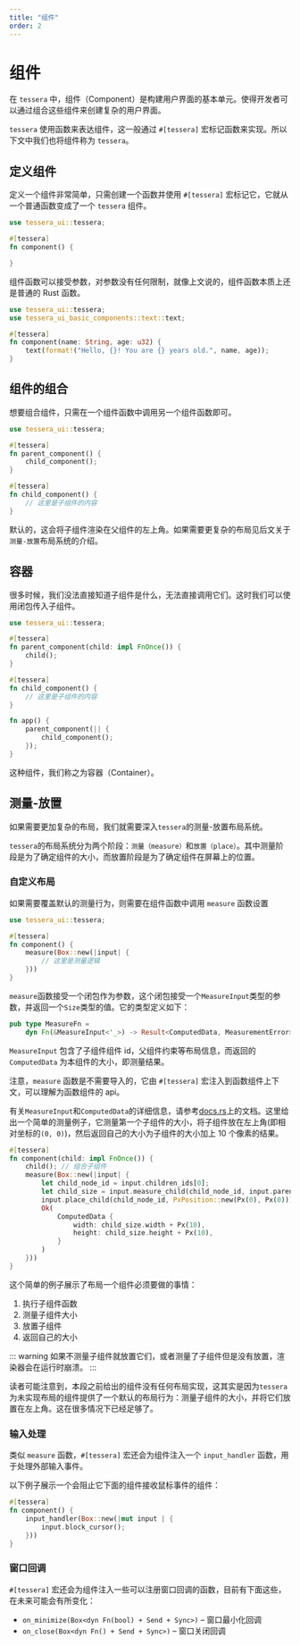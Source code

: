 ```yaml
---
title: "组件"
order: 2
---
```


# 组件

在 `tessera` 中，组件（Component）是构建用户界面的基本单元。使得开发者可以通过组合这些组件来创建复杂的用户界面。

`tessera` 使用函数来表达组件，这一般通过 `#[tessera]` 宏标记函数来实现。所以下文中我们也将组件称为 `tessera`。

## 定义组件

定义一个组件非常简单，只需创建一个函数并使用 `#[tessera]` 宏标记它，它就从一个普通函数变成了一个 `tessera` 组件。

```rust
use tessera_ui::tessera;

#[tessera]
fn component() {

}
```

组件函数可以接受参数，对参数没有任何限制，就像上文说的，组件函数本质上还是普通的 Rust 函数。

```rust
use tessera_ui::tessera;
use tessera_ui_basic_components::text::text;

#[tessera]
fn component(name: String, age: u32) {
    text(format!("Hello, {}! You are {} years old.", name, age));
}
```

## 组件的组合

想要组合组件，只需在一个组件函数中调用另一个组件函数即可。

```rust
use tessera_ui::tessera;

#[tessera]
fn parent_component() {
    child_component();
}

#[tessera]
fn child_component() {
    // 这里是子组件的内容
}
```

默认的，这会将子组件渲染在父组件的左上角。如果需要更复杂的布局见后文关于`测量-放置`布局系统的介绍。

## 容器

很多时候，我们没法直接知道子组件是什么，无法直接调用它们。这时我们可以使用闭包传入子组件。

```rust
use tessera_ui::tessera;

#[tessera]
fn parent_component(child: impl FnOnce()) {
    child();
}

#[tessera]
fn child_component() {
    // 这里是子组件的内容
}

fn app() {
    parent_component(|| {
        child_component();
    });
}
```

这种组件，我们称之为容器（Container）。

## 测量-放置

如果需要更加复杂的布局，我们就需要深入`tessera`的测量-放置布局系统。

`tessera`的布局系统分为两个阶段：`测量（measure）`和`放置（place）`。其中测量阶段是为了确定组件的大小，而放置阶段是为了确定组件在屏幕上的位置。

### 自定义布局

如果需要覆盖默认的测量行为，则需要在组件函数中调用 `measure` 函数设置

```rust
use tessera_ui::tessera;

#[tessera]
fn component() {
    measure(Box::new(|input| {
        // 这里是测量逻辑
    }))
}
```

`measure`函数接受一个闭包作为参数，这个闭包接受一个`MeasureInput`类型的参数，并返回一个`Size`类型的值。它的类型定义如下：

```rust
pub type MeasureFn =
    dyn Fn(&MeasureInput<'_>) -> Result<ComputedData, MeasurementError> + Send + Sync;
```

`MeasureInput` 包含了子组件组件 id，父组件约束等布局信息，而返回的 `ComputedData` 为本组件的大小，即测量结果。

注意，`measure` 函数是不需要导入的，它由 `#[tessera]` 宏注入到函数组件上下文，可以理解为函数组件的 api。

有关`MeasureInput`和`ComputedData`的详细信息，请参考[docs.rs](https://docs.rs/tessera-ui/latest/tessera_ui/type.MeasureFn.html)上的文档。这里给出一个简单的测量例子，它测量第一个子组件的大小，将子组件放在左上角(即相对坐标的`(0, 0)`)，然后返回自己的大小为子组件的大小加上 10 个像素的结果。

```rust
#[tessera]
fn component(child: impl FnOnce()) {
    child(); // 组合子组件
    measure(Box::new(|input| {
        let child_node_id = input.children_ids[0];
        let child_size = input.measure_child(child_node_id, input.parent_constraint)?;
        input.place_child(child_node_id, PxPosition::new(Px(0), Px(0)));
        Ok(
            ComputedData {
                width: child_size.width + Px(10),
                height: child_size.height + Px(10),
            }
        )
    }))
}
```

这个简单的例子展示了布局一个组件必须要做的事情：

1. 执行子组件函数
2. 测量子组件大小
3. 放置子组件
4. 返回自己的大小

::: warning
如果不测量子组件就放置它们，或者测量了子组件但是没有放置，渲染器会在运行时崩溃。
:::

读者可能注意到，本段之前给出的组件没有任何布局实现，这其实是因为`tessera`为未实现布局的组件提供了一个默认的布局行为：测量子组件的大小，并将它们放置在左上角。这在很多情况下已经足够了。

### 输入处理

类似 `measure` 函数，`#[tessera]` 宏还会为组件注入一个 `input_handler` 函数，用于处理外部输入事件。

以下例子展示一个会阻止它下面的组件接收鼠标事件的组件：

```rust
#[tessera]
fn component() {
    input_handler(Box::new(|mut input | {
        input.block_cursor();
    }))
}
```

### 窗口回调

`#[tessera]` 宏还会为组件注入一些可以注册窗口回调的函数，目前有下面这些，在未来可能会有所变化：

- `on_minimize(Box<dyn Fn(bool) + Send + Sync>)` – 窗口最小化回调
- `on_close(Box<dyn Fn() + Send + Sync>)` – 窗口关闭回调

